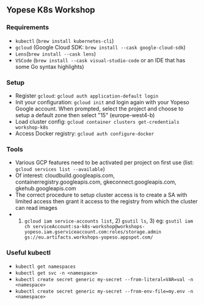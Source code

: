 ## Yopese K8s Workshop ##

### Requirements ###

* `kubectl` (`brew install kubernetes-cli`)
* `gcloud` (Google Cloud SDK: `brew install --cask google-cloud-sdk`)
* `Lens`(`brew install --cask lens`)
* `VSCode` (`brew install --cask visual-studio-code` or an IDE that has some Go syntax highlights)


### Setup ###

* Register `gcloud`: `gcloud auth application-default login`
* Init your configuration: `gcloud init` and login again with your Yopeso Google account. When prompted, select the project and choose to setup a default zone then select "15" (europe-west4-b)
* Load cluster config: `gcloud container clusters get-credentials workshop-k8s`
* Access Docker registry: `gcloud auth configure-docker`


### Tools ###

* Various GCP features need to be activated per project on first use (list: `gcloud services list --available`)
* Of interest: cloudbuild.googleapis.com, containerregistry.googleapis.com, gkeconnect.googleapis.com, gkehub.googleapis.com
* The correct procedure to setup cluster access is to create a SA with limited access then grant it access to the registry from which the cluster can read images
* 1) `gcloud iam service-accounts list`, 2) `gsutil ls`, 3) eg: `gsutil iam ch serviceAccount:sa-k8s-workshop@workshops-yopeso.iam.gserviceaccount.com:roles/storage.admin gs://eu.artifacts.workshops-yopeso.appspot.com/`


### Useful kubectl ###

* `kubectl get namespaces`
* `kubectl get svc -n <namespace>`
* `kubectl create secret generic my-secret --from-literal=VAR=val -n <namespace>`
* `kubectl create secret generic my-secret --from-env-file=my.env -n <namespace>`
